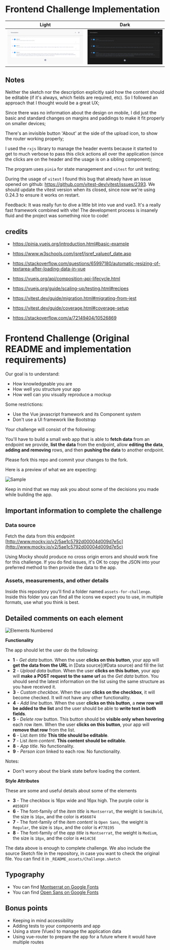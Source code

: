 # Frontend Challenge Implementation

|Light|Dark|
|----|-----|
|![Challenge Implemetation Screenshot](_README_assets/unbabel_challenge_implementation.png) |![Challenge Implemetation Dark Mode Screenshot](_README_assets/unbabel_challenge_implementation_dark.png)

## Notes

Neither the sketch nor the description explicitly said how the content should be editable (if it's always, which fields are required, etc). So I followed an approach that I thought would be a great UX;

Since there was no information about the design on mobile, I did just the basic and standard changes on margins and paddings to make it fit properly on smaller devices;

There's an invisible button 'About' at the side of the upload icon, to show the router working properly;

I used the `rxjs` library to manage the header events because it started to get to much verbose to pass this click actions all over the application (since the clicks are on the header and the usage is on a sibling component);

The program uses `pinia` for state management and `vitest` for unit testing;

During the usage of `vitest` I found this bug that already have an issue opened on github: <https://github.com/vitest-dev/vitest/issues/2393>. We should update the vitest version when its closed, since now we're using 0.24.3 to ensure it works on restart.

Feedback: It was really fun to dive a little bit into vue and vue3. It's a really fast framework combined with vite! The development process is insanely fluid and the project was something nice to code!

## credits

- <https://pinia.vuejs.org/introduction.html#basic-example>
- <https://www.w3schools.com/jsref/jsref_valueof_date.asp>
- <https://stackoverflow.com/questions/65997180/automatic-resizing-of-textarea-after-loading-data-in-vue>
- <https://vuejs.org/api/composition-api-lifecycle.html>

- <https://vuejs.org/guide/scaling-up/testing.html#recipes>
- <https://vitest.dev/guide/migration.html#migrating-from-jest>
- <https://vitest.dev/guide/coverage.html#coverage-setup>
- <https://stackoverflow.com/a/72149404/10526869>

# Frontend Challenge (Original README and implementation requirements)

Our goal is to understand:

- How knowledgeable you are
- How well you structure your app
- How well can you visually reproduce a mockup

Some restrictions:

- Use the Vue javascript framework and its Component system
- Don't use a UI framework like Bootstrap

Your challenge will consist of the following:

You'll have to build a small web app that is able to **fetch data** from an endpoint we provide, **list the data** from the endpoint, allow **editing the data**, **adding and removing** rows, and then **pushing the data** to another endpoint.

Please fork this repo and commit your changes to the fork.

Here is a preview of what we are expecting:

![Sample](_README_assets/sample.png)

Keep in mind that we may ask you about some of the decisions you made while building the app.

## Important information to complete the challenge

### Data source

Fetch the data from this endpoint [http://www.mocky.io/v2/5ae1c5792d00004d009d7e5c](http://www.mocky.io/v2/5ae1c5792d00004d009d7e5c)

Using Mocky should produce no cross origin errors and should work fine for this challenge. If you do find issues, it's OK to copy the JSON into your preferred method to then provide the data to the app.

### Assets, measurements, and other details

Inside this repository you'll find a folder named `assets-for-challenge`. Inside this folder you can find all the icons we expect you to use, in multiple formats, use what you think is best.

## Detailed comments on each element

![Elements Numbered](_README_assets/challenge-elements-numbered.png)

**Functionality**

The app should let the user do the following:

- **1** - _Get data_ button. When the user **clicks on this button**, your app will **get the data from the URL** in [Data source](#Data source) and fill the list
- **2** - _Upload data_ button. When the user **clicks on this button**, your app will **make a POST request to the same url** as the _Get data_ button. You should send the latest information on the list using the same structure as you have received it.
- **3** - _Custom checkbox_. When the user **clicks on the checkbox**, it will become checked. It will not have any other functionality.
- **4** - _Add line_ button. When the user **clicks on this button**, a **new row will be added to the list** and the user should be able to **write text in both fields**.
- **5** - _Delete row_ button. This button should be **visible only when hovering** each row item. When the user **clicks on this button**, your app will **remove that row** from the list.
- **6** - List _item title_ **This title should be editable**.
- **7** - List _item content_. **This content should be editable**.
- **8** - _App title_. No functionality.
- **9** - _Person icon_ linked to each row. No functionality.

Notes:

- Don't worry about the blank state before loading the content.

**Style Attributes**

These are some and useful details about some of the elements

- **3** - The checkbox is 16px wide and 16px high. The purple color is `#859EFF`
- **6** - The font-family of the _item title_ is `Montserrat`, the weight is `SemiBold`, the size is `16px`, and the color is `#566074`
- **7** - The font-family of the _item content_ is `Open Sans`, the weight is `Regular`, the size is `16px`, and the color is `#778195`
- **8** - The font-family of the _app title_ is `Montserrat`, the weight is `Medium`, the size is `18px`, and the color is `#414C5E`

The data above is enough to complete challenge. We also include the source Sketch file in the repository, in case you want to check the original file. You can find it in `_README_assets/Challenge.sketch`

## Typography

- You can find [Montserrat on Google Fonts](https://fonts.google.com/specimen/Montserrat)
- You can find [Open Sans on Google Fonts](https://fonts.google.com/specimen/Open+Sans)

## Bonus points

- Keeping in mind accessibility
- Adding tests to your components and app
- Using a store (Vuex) to manage the application data
- Using vue-router to prepare the app for a future where it would have multiple routes
